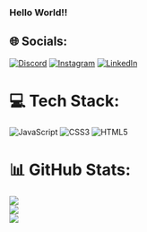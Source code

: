 ### Hello World!! 


## 🌐 Socials:
[![Discord](https://img.shields.io/badge/Discord-%237289DA.svg?logo=discord&logoColor=white)](htttps://discord.gg/Lisz#1797) [![Instagram](https://img.shields.io/badge/Instagram-%23E4405F.svg?logo=Instagram&logoColor=white)](https://instagram.com/lisz.uehara) [![LinkedIn](https://img.shields.io/badge/LinkedIn-%230077B5.svg?logo=linkedin&logoColor=white)](https://linkedin.com/in/https://www.linkedin.com/in/lisandrauehara/) 

# 💻 Tech Stack:
![JavaScript](https://img.shields.io/badge/javascript-%23323330.svg?style=for-the-badge&logo=javascript&logoColor=%23F7DF1E) ![CSS3](https://img.shields.io/badge/css3-%231572B6.svg?style=for-the-badge&logo=css3&logoColor=white) ![HTML5](https://img.shields.io/badge/html5-%23E34F26.svg?style=for-the-badge&logo=html5&logoColor=white)
# 📊 GitHub Stats:
![](https://github-readme-stats.vercel.app/api?username=LiszUehara&theme=dark&hide_border=false&include_all_commits=false&count_private=false)<br/>
![](https://github-readme-streak-stats.herokuapp.com/?user=LiszUehara&theme=dark&hide_border=false)<br/>
![](https://github-readme-stats.vercel.app/api/top-langs/?username=LiszUehara&theme=dark&hide_border=false&include_all_commits=false&count_private=false&layout=compact)


